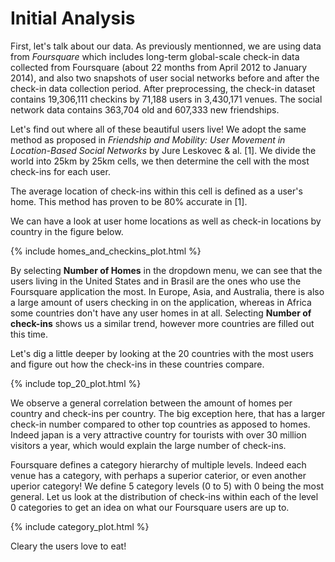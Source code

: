# Initial Analysis

First, let's talk about our data. As previously mentionned, we are using data from *Foursquare* which includes long-term global-scale check-in 
data collected from Foursquare (about 22 months from April 2012 to January 2014), and also two snapshots of user 
social networks before and after the check-in data collection period. After preprocessing, the check-in dataset contains 
19,306,111 checkins by 71,188 users in 3,430,171 venues. The social network data contains 363,704 old and 607,333 new friendships.

Let's find out where all of these beautiful users live! We adopt the same method as proposed in *Friendship and Mobility: User Movement in 
Location-Based Social Networks* by Jure Leskovec & al. [1]. We divide the world into 25km by 25km cells, we then determine the cell with the 
most check-ins for each user.

The average location of check-ins within this cell is defined as a user's home. This method has proven to be 80% accurate in [1]. 

We can have a look at user home locations as well as check-in locations by country in the figure below.

{% include homes_and_checkins_plot.html %}

By selecting **Number of Homes** in the dropdown menu, we can see that the users living in the United States and in Brasil are the ones who use the Foursquare
application the most. In Europe, Asia, and Australia, there is also a large amount of users checking in on the application, whereas in Africa some countries don't have any user homes in at all. Selecting **Number of check-ins** shows us a similar trend, however more countries are filled out this time.

Let's dig a little deeper by looking at the 20 countries with the most users and figure out how the check-ins in these countries compare. 

{% include top_20_plot.html %}

We observe a general correlation between the amount of homes per country and check-ins per country. The big exception here, that has a larger check-in number compared to other top countries as apposed to homes. Indeed japan is a very attractive country for tourists with over 30 million visitors a year, which would explain the large number of check-ins.

Foursquare defines a category hierarchy of multiple levels. Indeed each venue has a category, with perhaps a superior caterior, or even another 
uperior category! We define 5 category levels (0 to 5) with 0 being the most general. Let us look at the distribution of check-ins within each of 
the level 0 categories to get an idea on what our Foursquare users are up to.

{% include category_plot.html %}

Cleary the users love to eat!
